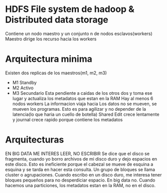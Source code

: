 # HDFS File system de hadoop & Distributed data storage
Contiene un nodo maestro y un conjunto n de nodos esclavos(workers)
Maestro dirige los recurso hacia los workers
# Arquitectura minima
Existen dos replicas de los maestros(m1, m2, m3)
- M1 Standby
- M2 Activo
- M3 Secundario Esta pendiente a caidas de los otros dos y toma ese lugar y actualiza los metadatos que estan en la RAM
 Hay al menos 6 nodos workers
La informacion viaja hacia
Los datos no se mueven, se mueven los programas. Esto es para agilizar y no depender de la latencia(lo que haria un cuello de botella)
Shared Edit crece lentamente y journal crece rapido porque contiene los metadatos
# Arquitecturas
EN BIG DATA ME INTERES LEER, NO ESCRIBIR
Se dice que el disco se fragmenta, cuando yo borro archivos de mi disco duro y dejo espacios en este disco. 
Esto es ineficiente porque el cabezal se mueve de esquina a esquina y se tarda en hacer esta consulta.
Un grupo de bloques se llama cluster o agrupaciones. 
Cuando escribo en un disco duro, me interesa tener bloques pequeños para no desperdiciar espacio. En big data no.
Cuando hacemos una particiones, los metadatos estan en la RAM, no en el disco.
